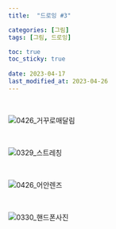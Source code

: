 ```yaml
---
title:  "드로잉 #3"

categories: [그림]
tags: [그림, 드로잉]

toc: true
toc_sticky: true
 
date: 2023-04-17
last_modified_at: 2023-04-26
---
```


<br>

![0426_거꾸로매달림](https://user-images.githubusercontent.com/96360829/234596603-982b5802-e07f-47dd-81b9-e0d0c421d1d6.png)

<br>

![0329_스트레칭](https://user-images.githubusercontent.com/96360829/232403973-cf7ac49b-9fd8-4358-bb45-479202df0b5a.png)

<br>

![0426_어안렌즈](https://user-images.githubusercontent.com/96360829/234748748-ef701816-43fc-4de6-a4d2-8ba53fc68dde.png)

<br>

![0330_핸드폰사진](https://user-images.githubusercontent.com/96360829/234612539-af24728a-2a74-4c31-9f3f-af5e6802acdd.png)